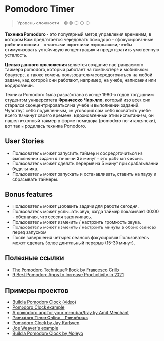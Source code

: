 # Pomodoro Timer

> Уровень сложности - :green_circle: :green_circle: :white_circle: :white_circle: :white_circle:

**Техника Pomodoro** - это популярный метод управления временем, в котором Вам предлагается чередовать помодоро - сфокусированные рабочие сессии - с частыми короткими перерывами, чтобы стимулировать устойчивую концентрацию и предотвратить умственную усталость.

**Целью данного приложения** является создание настраиваемого таймера pomodoro, который работает на компьютере и мобильном браузере, а также помочь пользователям сосредоточиться на любой задаче, над которой они работают, например, на учебе, написании или кодировании.

Техника Pomodoro была разработана в конце 1980-х годов тогдашним студентом университета **Франческо Чирилло**, который изо всех сил старался сконцентрироваться на учебе и выполнении заданий. Чувствуя себя подавленным, он уговорил сам себя посвятить  учебе всего 10 минут своего времени. Вдохновленный этим испытанием, он нашел кухонный таймер в форме помидора (pomodoro по-итальянски), вот так и родилась техника Pomodoro.

## User Stories

- Пользователь может запустить таймер и сосредоточиться на выполнении задачи в течении 25 минут - это рабочая сессия.
- Пользователь может сделать перерыв на 5 минут при срабатывании будильника.
- Пользователь может запускать и останавливать, ставить на паузу и сбрасывать таймеры.

## Bonus features

- Пользователь может Добавить задачи для работы сегодня.
- Пользователь может услышать звук, когда таймер показывает 00:00 - обозначая, что сессия закончилась.
- Пользователь может изменить / настроить громкость звука.
- Пользователь может изменить / настроить минуты в обоих сеансах перед запуском.
- После завершения четырех сеансов фокусировки Пользователь может сделать более длительный перерыв (15-30 минут).

## Полезные ссылки

- [The Pomodoro Technique® Book by Francesco Crillo](https://francescocirillo.com/products/the-pomodoro-technique)
- [9 Best Pomodoro Apps to Increase Productivity in 2021](https://geekbot.com/blog/best-pomodoro-apps/#pomotodo)

## Примеры проектов

- [Build a Pomodoro Clock (video)](https://www.youtube.com/watch?v=5rz6XbrCqt0&ab_channel=FlorinPop)
- [Pomodoro Clock example](https://codepen.io/freeCodeCamp/full/XpKrrW)
- [A pomodoro app for your menubar/tray by Amit Merchant](https://github.com/amitmerchant1990/pomolectron/blob/91e651612337fb11c46e5d2bd2bdc0feaad24289/README.md)
- [Pomodoro Timer Online - Pomofocus](https://pomofocus.io/)
- [Pomodoro Clock by Jay Karlsven](https://codepen.io/JayV30/pen/ZWEqLQ)
- [Joe Weaver's example](https://codepen.io/JoeCodesStuff/pen/bLbbxK)
- [Build a Pomodoro Clock by Moleyo](https://codepen.io/Moleyo/pen/JdypaP)

